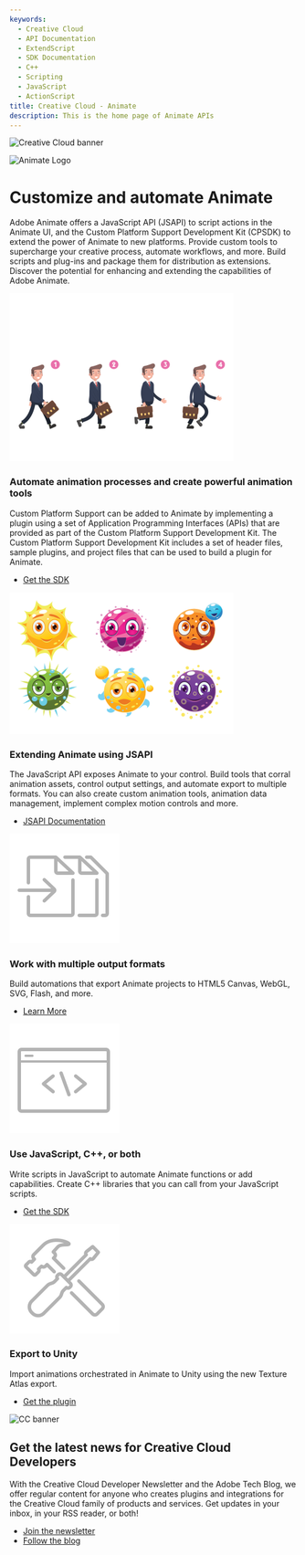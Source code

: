 ```yaml
---
keywords:
  - Creative Cloud
  - API Documentation
  - ExtendScript
  - SDK Documentation
  - C++
  - Scripting
  - JavaScript
  - ActionScript
title: Creative Cloud - Animate
description: This is the home page of Animate APIs
---
```


<Hero slots="image, icon, heading, text" variant="halfwidth" />

![Creative Cloud banner](https://adobe.io/shared/images/cc-hero.png)

![Animate Logo](https://adobe.io/shared/icons/an_appicon_64.svg)

# Customize and automate Animate

Adobe Animate offers a JavaScript API (JSAPI) to script actions in the Animate UI, and the Custom Platform Support Development Kit (CPSDK) to extend the power of Animate to new platforms. Provide custom tools to supercharge your creative process, automate workflows, and more. Build scripts and plug-ins and package them for distribution as extensions. Discover the potential for enhancing and extending the capabilities of Adobe Animate.


<TextBlock slots="image, heading, text, buttons" width="50%" theme="light" isCentered />

![Image of a walk cycle](images/animate-feature1-resized_17383483.png)

### Automate animation processes and create powerful animation tools

Custom Platform Support can be added to Animate by implementing a plugin using a set of Application Programming Interfaces (APIs) that are provided as part of the Custom Platform Support Development Kit. The Custom Platform Support Development Kit includes a set of header files, sample plugins, and project files that can be used to build a plugin for Animate.

- [Get the SDK](https://developer.adobe.com/console/servicesandapis/an)

<TextBlock slots="image, heading, text, buttons" width="50%" theme="light" isCentered />

![Image of a walk cycle](images/animate-feature3-resized_29228122.png)

### Extending Animate using JSAPI

The JavaScript API exposes Animate to your control. Build tools that corral animation assets, control output settings, and automate export to multiple formats. You can also create custom animation tools, animation data management, implement complex motion controls and more.

- [JSAPI Documentation](https://github.com/AdobeDocs/developers-animatesdk-docs)

<TextBlock slots="image, heading, text, links" width="33%" theme="light" isCentered />

![Footage Import Icon](images/S_IlluFootageImport_96.svg)

### Work with multiple output formats

Build automations that export Animate projects to HTML5 Canvas, WebGL, SVG, Flash, and more.

* [Learn More](https://developer.adobe.com/console/servicesandapis/an)

<TextBlock slots="image, heading, text, links" width="33%" theme="light" isCentered />

![Scripting Icon](images/S_IlluScriptingAndActions_96.svg)

### Use JavaScript, C++, or both

Write scripts in JavaScript to automate Animate functions or add capabilities. Create C++ libraries that you can call from your JavaScript scripts.

* [Get the SDK](https://developer.adobe.com/console/servicesandapis/an)

<TextBlock slots="image, heading, text, links" width="33%" theme="light" isCentered />

![Toolset Icon](images/S_IlluToolSet_96.svg)

### Export to Unity

Import animations orchestrated in Animate to Unity using the new Texture Atlas export.

* [Get the plugin](https://developer.adobe.com/console/servicesandapis/an)

<SummaryBlock slots="image, heading, text, buttons" background="rgb(9, 90, 186)" />

![CC banner](https://adobe.io/shared/images/cc-banner.png)

## Get the latest news for Creative Cloud Developers

With the Creative Cloud Developer Newsletter and the Adobe Tech Blog, we offer regular content for anyone who creates plugins and integrations for the Creative Cloud family of products and services. Get updates in your inbox, in your RSS reader, or both!

- [Join the newsletter](http://adobe.ly/devnews)
- [Follow the blog](https://medium.com/adobetech)

